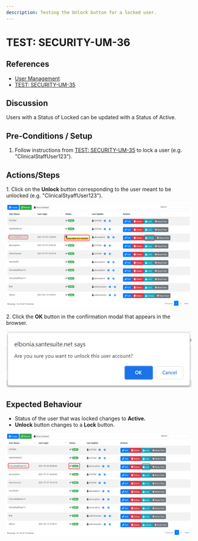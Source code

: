 ```yaml
---
description: Testing the Unlock button for a locked user.
---
```


# TEST: SECURITY-UM-36

## References

* [User Management](broken-reference)
* [TEST: SECURITY-UM-35](test-security-um-35-1.md)

## Discussion

Users with a Status of Locked can be updated with a Status of Active.

## Pre-Conditions / Setup

1. Follow instructions from [TEST: SECURITY-UM-35](test-security-um-35-1.md) to lock a user (e.g. "ClinicalStaffUser123").

## Actions/Steps

1\. Click on the **Unlock** button corresponding to the user meant to be unlocked (e.g. "ClinicalStyaffUser123").

![](<../../../../../../.gitbook/assets/image (326).png>)

2\. Click the **OK** button in the confirmation modal that appears in the browser.

![](<../../../../../../.gitbook/assets/image (332).png>)

## Expected Behaviour

* Status of the user that was locked changes to **Active.**
* **Unlock** button changes to a **Lock** button.

![](<../../../../../../.gitbook/assets/image (298).png>)
